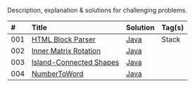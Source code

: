 Description, explanation & solutions for challenging problems.

| # | Title | Solution | Tag(s) |
| :- | :- | :- | :- |
| 001 | [HTML Block Parser](HTMLBlockParser) | [Java](HTMLBlockParser/Solution.java) | Stack |
| 002 | [Inner Matrix Rotation](InnerMatrixIncrementalRotation) | [Java](InnerMatrixIncrementalRotation/Solution.java) | |
| 003 | [Island-Connected Shapes](Island-Connected%20Shapes) | [Java](Island-Connected%20Shapes/Solution.java) | |
| 004 | [NumberToWord](NumberToWord) | [Java](NumberToWord/Solution.java) | |